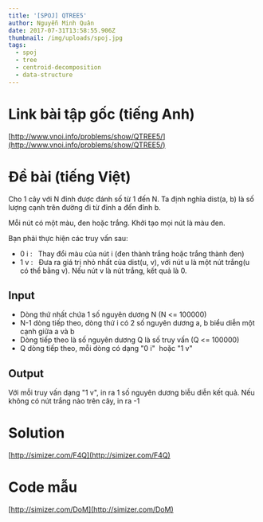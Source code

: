 ```yaml
---
title: '[SPOJ] QTREE5'
author: Nguyễn Minh Quân
date: 2017-07-31T13:58:55.906Z
thumbnail: /img/uploads/spoj.jpg
tags:
  - spoj
  - tree
  - centroid-decomposition
  - data-structure
---
```

# Link bài tập gốc (tiếng Anh)

[http://www.vnoi.info/problems/show/QTREE5/](http://www.vnoi.info/problems/show/QTREE5/)

# Đề bài (tiếng Việt)

Cho 1 cây với N đỉnh được đánh số từ 1 đến N. Ta định nghĩa dist(a, b) là số lượng cạnh trên đường đi từ đỉnh a đến đỉnh b.

Mỗi nút có một màu, đen hoặc trắng. Khởi tạo mọi nút là màu đen.

Bạn phải thực hiện các truy vấn sau:

* 0 i :   Thay đổi màu của nút i (đen thành trắng hoặc trắng thành đen)
* 1 v :   Đưa ra giá trị nhỏ nhất của dist(u, v), với nút u là một nút trắng(u có thể bằng v). Nếu nút v là nút trắng, kết quả là 0.

## Input

* Dòng thứ nhất chứa 1 số nguyên dương N (N <= 100000)
* N-1 dòng tiếp theo, dòng thứ i có 2 số nguyên dương a, b biểu diễn một cạnh giữa a và b
* Dòng tiếp theo là số nguyên dương Q là số truy vấn (Q <= 100000)
* Q dòng tiếp theo, mỗi dòng có dạng "0 i"  hoặc "1 v"

## Output

Với mỗi truy vấn dạng "1 v", in ra 1 số nguyên dương biễu diễn kết quả. Nếu không có nút trắng nào trên cây, in ra -1

# Solution

[http://simizer.com/F4Q](http://simizer.com/F4Q)

# Code mẫu

[http://simizer.com/DoM](http://simizer.com/DoM)

